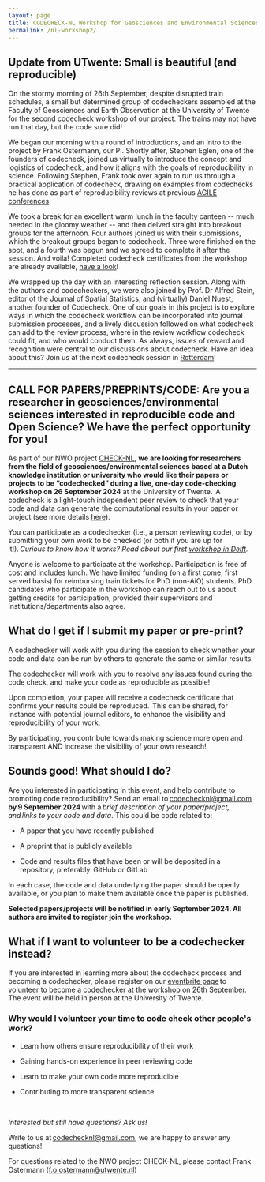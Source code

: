 ```yaml
---
layout: page
title: CODECHECK-NL Workshop for Geosciences and Environmental Sciences
permalink: /nl-workshop2/
---
```


## Update from UTwente: Small is beautiful (and reproducible)

On the stormy morning of 26th September, despite disrupted train schedules, a small but determined group of codecheckers assembled at the Faculty of Geosciences and Earth Observation at the University of Twente for the second codecheck workshop of our project. The trains may not have run that day, but the code sure did!  

We began our morning with a round of introductions, and an intro to the project by Frank Ostermann, our PI. Shortly after, Stephen Eglen, one of the founders of codecheck, joined us virtually to introduce the concept and logistics of codecheck, and how it aligns with the goals of reproducibility in science. Following Stephen, Frank took over again to run us through a practical application of codecheck, drawing on examples from codechecks he has done as part of reproducibility reviews at previous [AGILE conferences](https://reproducible-agile.github.io/). 

We took a break for an excellent warm lunch in the faculty canteen -- much needed in the gloomy weather -- and then delved straight into breakout groups for the afternoon. Four authors joined us with their submissions, which the breakout groups began to codecheck. Three were finished on the spot, and a fourth was begun and we agreed to complete it after the session. And voila! Completed codecheck certificates from the workshop are already available, [have a look](https://osf.io/m7tze/)!  

We wrapped up the day with an interesting reflection session. Along with the authors and codecheckers, we were also joined by Prof. Dr Alfred Stein, editor of the Journal of Spatial Statistics, and (virtually) Daniel Nuest, another founder of Codecheck. One of our goals in this project is to explore ways in which the codecheck workflow can be incorporated into journal submission processes, and a lively discussion followed on what codecheck can add to the review process, where in the review workflow codecheck could fit, and who would conduct them. As always, issues of reward and recognition were central to our discussions about codecheck. Have an idea about this? Join us at the next codecheck session in [Rotterdam](https://codecheckRotterdam.eventbrite.com)!  

---------------------------------------------------------------------------------------------------

## CALL FOR PAPERS/PREPRINTS/CODE: Are you a researcher in geosciences/environmental sciences interested in reproducible code and Open Science? We have the perfect opportunity for you! 

As part of our NWO project [CHECK-NL](https://codecheck.org.uk/nl), **we are looking for researchers from the field of geosciences/environmental sciences based at a Dutch knowledge institution or university who would like their papers or projects to be “codechecked” during a live, one-day code-checking workshop on 26 September 2024** at the University of Twente.  A codecheck is a light-touch independent peer review to check that your code and data can generate the computational results in your paper or project (see more details [here](https://codecheck.org.uk/process/)).  

 

You can participate as a codechecker (i.e., a person reviewing code), or by submitting your own work to be checked (or both if you are up for it!). *Curious to know how it works? Read about our first [workshop in Delft](https://codecheck.org.uk/nl-workshop1/).* 

 

Anyone is welcome to participate at the workshop. Participation is free of cost and includes lunch. We have limited funding (on a first come, first served basis) for reimbursing train tickets for PhD (non-AiO) students. PhD candidates who participate in the workshop can reach out to us about getting credits for participation, provided their supervisors and institutions/departments also agree.
 


## What do I get if I submit my paper or pre-print?   

A codechecker will work with you during the session to check whether your code and data can be run by others to generate the same or similar results.   

The codechecker will work with you to resolve any issues found during the code check, and make your code as reproducible as possible!   

Upon completion, your paper will receive a codecheck certificate that confirms your results could be reproduced.  This can be shared, for instance with potential journal editors, to enhance the visibility and reproducibility of your work.    

By participating, you contribute towards making science more open and transparent AND increase the visibility of your own research!   

 
## Sounds good! What should I do?   

Are you interested in participating in this event, and help contribute to promoting code reproducibility? Send an email to codechecknl@gmail.com **by 9 September 2024** with a *brief description of your paper/project, and links to your code and data*. This could be code related to:   

- A paper that you have recently published   

- A preprint that is publicly available   

- Code and results files that have been or will be deposited in a repository, preferably  GitHub or GitLab   

In each case, the code and data underlying the paper should be openly available, or you plan to make them available once the paper is published.  



**Selected papers/projects will be notified in early September 2024. All authors are invited to register join the workshop.**   



## What if I want to volunteer to be a codechecker instead?  

 
If you are interested in learning more about the codecheck process and becoming a codechecker, please register on our [eventbrite page](https://www.eventbrite.nl/e/codecheck-workshop-for-the-geosciences-and-environmental-sciences-tickets-945474348227?aff=oddtdtcreator) to volunteer to become a codechecker at the workshop on 26th September. The event will be held in person at the University of Twente.

### Why would I volunteer your time to code check other people's work?  

- Learn how others ensure reproducibility of their work   

- Gaining hands-on experience in peer reviewing code

- Learn to make your own code more reproducible

- Contributing to more transparent science  

  

*Interested but still have questions? Ask us!*  

Write to us at codechecknl@gmail.com, we are happy to answer any questions!  

For questions related to the NWO project CHECK-NL, please contact Frank Ostermann (f.o.ostermann@utwente.nl)
  
